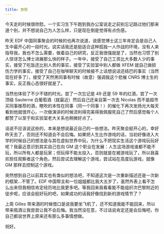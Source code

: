 ```yaml
---
title: 放假
---
```


今天走的时候很欣慰。一个实习生下午跑到我办公室说走之前别忘记路过他们那来道个别，并不想说自己为人怎么样，只是现在倒是觉得有点伤感。

昨天 EDF 中国同事聚会的时候的也再次说道，说感觉博士这三年肯定会是自己人生中最开心的一段时光。说实话我还是挺适合这种孤独一人作战的环境，没有人来指导我，我也不怎么需要，做着自己的研究，反正我很强就是了，当然也习惯了别人惊讶怎么博士进展那么快的样子。一年中，接受了自己工资比大多数人少的事实，接受了吃饭还比别人贵的事实，接受了实验室中别人都做 XFEM 就自己做损伤力学的事实，接受了自己在咖啡聊天的时候接不上话想说话还结巴的事实（当然现在好多了），接受了天然黑同事有时候（故意）强调我这个悲摧 CNRS 博士生的事实，反正我心态很好就是了。

当然也体验了不少不错的时光。尝了一次忘记是 49 还是 59 年的红酒，尝了一次顶级 Sauterne 白葡萄酒（就最近）然后自己还亲自第一次去 Nicolas 而不是超市买同事推荐的酒，瞎吹的本性在同事（同一个同事！）的催化下再次发扬光大每天看到他就很开心，一次做演讲的时候流利得完美得我佩服死自己了然后感觉每个人都赞了以至于和实验室老大关系也稍微好点了。

话说不应该说这些的，本来是想说最近自己的一些想法。昨天聚会挺开心的，幸好昨天去了，否则还不知道会不会后悔。如果把人生比作游戏的话，当初好像进入大学的时候自己的想法是与其在虚拟世界中玩，为什么不把现实生活这个游戏玩玩好呢？我最近意识到其实自己在向 GM 这个职业在发展：人生这场游戏谁都不能不玩，所以所有人都是玩家；但玩得不能太投入，否则就是在被游戏玩了，所以我喜欢担任观察者这个角色，然后尝试去理解这个游戏，尝试站在高度玩游戏，就像 GM 那样去控制这个游戏。

突然想到自己以前其实也有类似的想法吧，不知道这次是一次重新描述还是一次新的框架...不管了。EDF 中国帮主和一位姐姐都比我大五岁了，虽然外表上看不怎么出来但我相信肯定经历地比我更多吧。等我回来我看看能不能组织次巴黎附近的徒步呢，应该会挺好玩的吧，如果成功的话我好像找到新的游戏情节了？

上周 Gilles 带来酒的时候借口是说我要坐飞机了，还不知道我能不能回来，所以带来瓶酒让我尝尝让我不会后悔。我当然没在意，不过话说肯定还是会后悔吧，你自己都说世界上原来还有那么多事情想做。

祝好。
